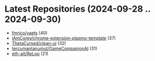 # Latest Repositories (2024-09-28 .. 2024-09-30)

- [fmrico/yaets](https://github.com/fmrico/yaets) (40)
- [iAmCorey/chrome-extension-plasmo-template](https://github.com/iAmCorey/chrome-extension-plasmo-template) (37)
- [ThetaCursed/clean-ui](https://github.com/ThetaCursed/clean-ui) (32)
- [tercumantanumut/GameCompanionAI](https://github.com/tercumantanumut/GameCompanionAI) (31)
- [eth-ait/ReLoo](https://github.com/eth-ait/ReLoo) (21)

